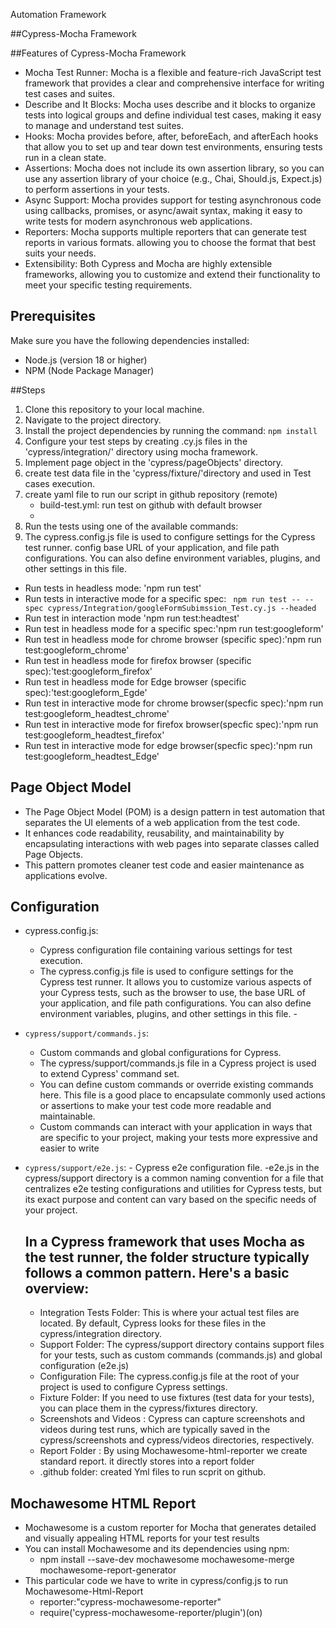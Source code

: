 Automation Framework

##Cypress-Mocha Framework

##Features of Cypress-Mocha Framework
- Mocha Test Runner: Mocha is a flexible and feature-rich JavaScript test framework that provides a clear and comprehensive interface for writing test cases and suites.
- Describe and It Blocks: Mocha uses describe and it blocks to organize tests into logical groups and define individual test cases, making it easy to manage and understand test suites.
- Hooks: Mocha provides before, after, beforeEach, and afterEach hooks that allow you to set up and tear down test environments, ensuring tests run in a clean state.
- Assertions: Mocha does not include its own assertion library, so you can use any assertion library of your choice (e.g., Chai, Should.js, Expect.js) to perform assertions in your tests.
- Async Support: Mocha provides support for testing asynchronous code using callbacks, promises, or async/await syntax, making it easy to write tests for modern asynchronous web applications.
- Reporters: Mocha supports multiple reporters that can generate test reports in various formats. allowing you to choose the format that best suits your needs.
- Extensibility: Both Cypress and Mocha are highly extensible frameworks, allowing you to customize and extend their functionality to meet your specific testing requirements.

## Prerequisites

Make sure you have the following dependencies installed:

- Node.js (version 18 or higher)
- NPM (Node Package Manager)

##Steps

1. Clone this repository to your local machine.
2. Navigate to the project directory.
3. Install the project dependencies by running the command: `npm install`
4. Configure your test steps by creating .cy.js files in the 'cypress/integration/' directory using mocha framework.
5. Implement page object in the 'cypress/pageObjects' directory.
6. create test data file in the 'cypress/fixture/'directory and used in Test cases execution.
7. create yaml file to run our script in github repository (remote)
   - build-test.yml: run test on github with default browser
   - 
9. Run the tests using one of the available commands:
10. The cypress.config.js file is used to configure settings for the Cypress test runner. config base URL of your application, and file path configurations. You can also define environment variables, plugins, and other settings in this file.
   

   
   
   - Run tests in headless mode: 'npm run test'
   - Run tests in interactive mode for a specific spec: ` npm run test -- --spec cypress/Integration/googleFormSubimssion_Test.cy.js --headed`
   - Run test in interaction mode 'npm run test:headtest'
   - Run test in headless mode for a specific spec:'npm run test:googleform'
   - Run test in headless mode for chrome browser (specific spec):'npm run test:googleform_chrome'
   - Run test in headless mode for firefox browser (specific spec):'test:googleform_firefox'
   - Run test in headless mode for Edge browser (specific spec):'test:googleform_Egde'
   - Run test in interactive mode for chrome browser(specfic spec):'npm run test:googleform_headtest_chrome'
   - Run test in interactive mode for firefox browser(specfic spec):'npm run test:googleform_headtest_firefox'
   - Run test in interactive mode for edge browser(specfic spec):'npm run test:googleform_headtest_Edge'

## Page Object Model
   - The Page Object Model (POM) is a design pattern in test automation that separates the UI elements of a web application from the test code. 
   - It enhances code readability, reusability, and maintainability by encapsulating interactions with web pages into separate classes called Page Objects.
   - This pattern promotes cleaner test code and easier maintenance as applications evolve.
     

## Configuration

-  cypress.config.js:
     - Cypress configuration file containing various settings for test execution.
     - The cypress.config.js file is used to configure settings for the Cypress test runner. It allows you to customize various aspects of your Cypress tests, such as the browser to use, the base URL of your 
       application, and file path configurations. You can also define environment variables, plugins, and other settings in this file.
                      -
- `cypress/support/commands.js`:
    - Custom commands and global configurations for Cypress.
    - The cypress/support/commands.js file in a Cypress project is used to extend Cypress' command set.
    -  You can define custom commands or override existing commands here. This file is a good place to encapsulate  commonly used actions or assertions to make your test code more readable and maintainable.
    - Custom commands can interact with your application in ways that are specific to your project, making your tests  more expressive and easier to write

- `cypress/support/e2e.js`:
      - Cypress e2e configuration file.
      -e2e.js in the cypress/support directory is a common naming convention for a file that centralizes e2e testing configurations and utilities for Cypress tests, but its exact purpose and content can vary 
       based on the specific needs of your project.

  ## In a Cypress framework that uses Mocha as the test runner, the folder structure typically follows a common pattern. Here's a basic overview:

     - Integration Tests Folder: This is where your actual test files are located. By default, Cypress looks for these files in the cypress/integration directory.
     - Support Folder: The cypress/support directory contains support files for your tests, such as custom commands (commands.js) and global configuration (e2e.js)
     - Configuration File: The cypress.config.js file at the root of your project is used to configure Cypress settings.
     - Fixture Folder: If you need to use fixtures (test data for your tests), you can place them in the cypress/fixtures directory.
     - Screenshots and Videos : Cypress can capture screenshots and videos during test runs, which are typically saved in the cypress/screenshots and cypress/videos directories, respectively.
     - Report Folder : By using Mochawesome-html-reporter we create standard report. it directly stores into a report folder
     - .github folder: created Yml files to run scprit on github.


## Mochawesome HTML Report
- Mochawesome is a custom reporter for Mocha that generates detailed and visually appealing HTML reports for your test results
- You can install Mochawesome and its dependencies using npm:
   - npm install --save-dev mochawesome mochawesome-merge mochawesome-report-generator
- This particular code we have to write in cypress/config.js to run Mochawesome-Html-Report
   - reporter:"cypress-mochawesome-reporter"   
   - require('cypress-mochawesome-reporter/plugin')(on)

  


